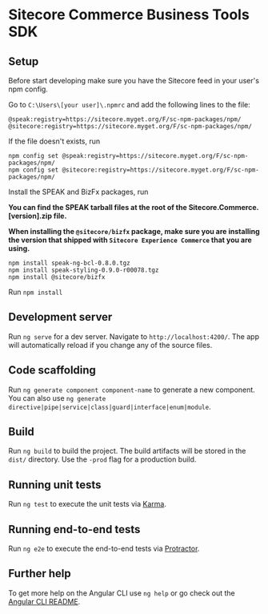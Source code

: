 # Sitecore Commerce Business Tools SDK

## Setup

Before start developing make sure you have the Sitecore feed in your user's npm config.

Go to `C:\Users\[your user]\.npmrc` and add the following lines to the file:

`@speak:registry=https://sitecore.myget.org/F/sc-npm-packages/npm/`
`@sitecore:registry=https://sitecore.myget.org/F/sc-npm-packages/npm/`

If the file doesn't exists, run

```npm
npm config set @speak:registry=https://sitecore.myget.org/F/sc-npm-packages/npm/
npm config set @sitecore:registry=https://sitecore.myget.org/F/sc-npm-packages/npm/
```

Install the SPEAK and BizFx packages, run

**You can find the SPEAK tarball files at the root of the Sitecore.Commerce.[version].zip file.**

**When installing the `@sitecore/bizfx` package, make sure you are installing the version that shipped with `Sitecore Experience Commerce` that you are using.**

```npm
​​​​​​​npm install speak-ng-bcl-0.8.0.tgz
npm install speak-styling-0.9.0-r00078.tgz
npm install @sitecore/bizfx
```

Run `npm install`

## Development server

Run `ng serve` for a dev server. Navigate to `http://localhost:4200/`. The app will automatically reload if you change any of the source files.

## Code scaffolding

Run `ng generate component component-name` to generate a new component. You can also use `ng generate directive|pipe|service|class|guard|interface|enum|module`.

## Build

Run `ng build` to build the project. The build artifacts will be stored in the `dist/` directory. Use the `-prod` flag for a production build.

## Running unit tests

Run `ng test` to execute the unit tests via [Karma](https://karma-runner.github.io).

## Running end-to-end tests

Run `ng e2e` to execute the end-to-end tests via [Protractor](http://www.protractortest.org/).

## Further help

To get more help on the Angular CLI use `ng help` or go check out the [Angular CLI README](https://github.com/angular/angular-cli/blob/master/README.md).